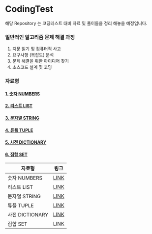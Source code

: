 # CodingTest

해당 Repository 는 코딩테스트 대비 자료 및 풀이들을 정리 해놓을 예정입니다.

### 일반적인 알고리즘 문제 해결 과정

1. 지문 읽기 및 컴퓨터적 사고
2. 요구사항 (복잡도) 분석
3. 문제 해결을 위한 아이디어 찾기
4. 소스코드 설계 및 코딩

### 자료형

#### [1. 숫자 NUMBERS](https://github.com/sam98528/CodingTest/blob/master/DataType/number.py)

#### [2. 리스트 LIST](https://github.com/sam98528/CodingTest/blob/master/DataType/list.py)

#### [3. 문자열 STRING](https://github.com/sam98528/CodingTest/blob/master/DataType/string.py)

#### [4. 튜플 TUPLE](https://github.com/sam98528/CodingTest/blob/master/DataType/tuple.py)

#### [5. 사전 DICTIONARY](https://github.com/sam98528/CodingTest/blob/master/DataType/dictionary.py)

#### [6. 집합 SET](https://github.com/sam98528/CodingTest/blob/master/DataType/set.py)

| 자료형          | 링크                                                                              |
| --------------- | --------------------------------------------------------------------------------- |
| 숫자 NUMBERS    | [LINK](https://github.com/sam98528/CodingTest/blob/master/DataType/number.py)     |
| 리스트 LIST     | [LINK](https://github.com/sam98528/CodingTest/blob/master/DataType/list.py)       |
| 문자열 STRING   | [LINK](https://github.com/sam98528/CodingTest/blob/master/DataType/string.py)     |
| 튜플 TUPLE      | [LINK](https://github.com/sam98528/CodingTest/blob/master/DataType/tuple.py)      |
| 사전 DICTIONARY | [LINK](https://github.com/sam98528/CodingTest/blob/master/DataType/dictionary.py) |
| 집합 SET        | [LINK](https://github.com/sam98528/CodingTest/blob/master/DataType/set.py)        |
